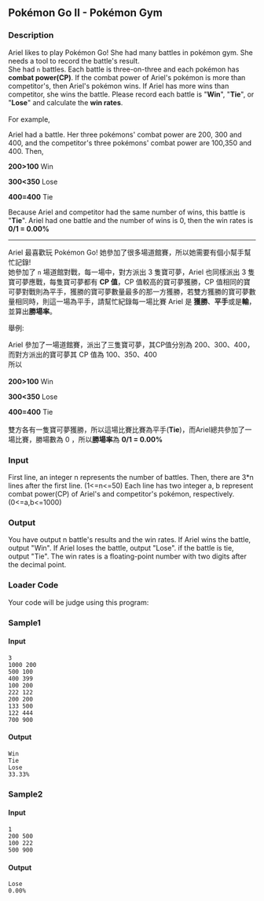 Pokémon Go II - Pokémon Gym
---------------------------

### Description

<div>

Ariel likes to play Pokémon Go! She had many battles in pokémon gym. She
needs a tool to record the battle\'s result.\
She had `n` battles. Each battle is three-on-three and each pokémon has
**combat power(CP)**. If the combat power of Ariel\'s pokémon is more
than competitor\'s, then Ariel\'s pokémon wins. If Ariel has more wins
than competitor, she wins the battle. Please record each battle is
\"**Win**\", \"**Tie**\", or \"**Lose**\" and calculate the **win
rates**.\
\
For example,

Ariel had a battle. Her three pokémons\' combat power are 200, 300 and
400, and the competitor\'s three pokémons\' combat power are 100,350 and
400. Then,

**200\>100** Win

**300\<350** Lose

**400=400** Tie

Because Ariel and competitor had the same number of wins, this battle is
\"**Tie**\". Ariel had one battle and the number of wins is 0, then the
win rates is **0/1 = 0.00%**

------------------------------------------------------------------------

Ariel 最喜歡玩 Pokémon Go!
她參加了很多場道館賽，所以她需要有個小幫手幫忙記錄!\
她參加了 `n` 場道館對戰，每一場中，對方派出 3 隻寶可夢，Ariel 也同樣派出
3 隻寶可夢應戰，每隻寶可夢都有 **CP 值**，CP 值較高的寶可夢獲勝，CP
值相同的寶可夢對戰則為平手，獲勝的寶可夢數量最多的那一方獲勝，若雙方獲勝的寶可夢數量相同時，則這一場為平手，請幫忙紀錄每一場比賽
Ariel 是 **獲勝**、**平手**或是**輸**，並算出**勝場率**。

舉例:

Ariel 參加了一場道館賽，派出了三隻寶可夢，其CP值分別為
200、300、400，而對方派出的寶可夢其 CP 值為 100、350、400\
所以\
\
**200\>100** Win

**300\<350** Lose

**400=400** Tie\
\
雙方各有一隻寶可夢獲勝，所以這場比賽比賽為平手(**Tie**)，而Ariel總共參加了一場比賽，勝場數為
0 ，所以**勝場率**為 **0/1 = 0.00%**

</div>

### Input

First line, an integer n represents the number of battles. Then, there
are 3\*n lines after the first line. (1\<=n\<=50) Each line has two
integer a, b represent combat power(CP) of Ariel\'s and competitor\'s
pokémon, respectively.(0\<=a,b\<=1000)

### Output

You have output n battle\'s results and the win rates. If Ariel wins the
battle, output \"Win\". If Ariel loses the battle, output \"Lose\". if
the battle is tie, output \"Tie\". The win rates is a floating-point
number with two digits after the decimal point.

### Loader Code

<div>

Your code will be judge using this program:

</div>

<div>

### Sample1

#### Input

    3
    1000 200
    500 100
    400 399
    100 200
    222 122
    200 200
    133 500
    122 444
    700 900

#### Output

    Win
    Tie
    Lose
    33.33%

</div>

<div>

### Sample2

#### Input

    1
    200 500
    100 222
    500 900

#### Output

    Lose
    0.00%

</div>
